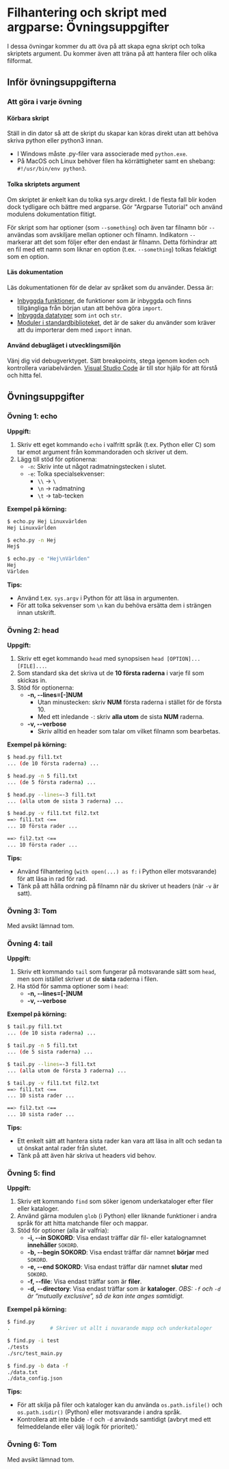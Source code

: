 # Filhantering och skript med argparse: Övningsuppgifter

I dessa övningar kommer du att öva på att skapa egna skript och tolka skriptets argument. Du kommer även att träna på att hantera filer och olika filformat.

## Inför övningsuppgifterna

### Att göra i varje övning

#### Körbara skript

Ställ in din dator så att de skript du skapar kan köras direkt utan att behöva skriva python eller python3 innan.

- I Windows måste .py-filer vara associerade med `python.exe`.
- På MacOS och Linux behöver filen ha körrättigheter samt en shebang: `#!/usr/bin/env python3`.

#### Tolka skriptets argument

Om skriptet är enkelt kan du tolka sys.argv direkt. I de flesta fall blir koden dock tydligare och bättre med argparse. Gör "Argparse Tutorial" och använd modulens dokumentation flitigt.

För skript som har optioner (som `--something`) och även tar filnamn bör `--` användas som avskiljare mellan optioner och filnamn. Indikatorn `--` markerar  att det som följer efter den endast är filnamn. Detta förhindrar att en fil med ett namn som liknar en option (t.ex. `--something`) tolkas felaktigt som en option.

#### Läs dokumentation

Läs dokumentationen för de delar av språket som du använder. Dessa är:

- [Inbyggda funktioner][1], de funktioner som är inbyggda och finns tillgängliga från början utan att behöva göra `import`.
- [Inbyggda datatyper][2] som `int` och `str`.
- [Moduler i standardbiblioteket][3], det är de saker du använder som kräver att du importerar dem med `import` innan.

#### Använd debugläget i utvecklingsmiljön

Vänj dig vid debugverktyget. Sätt breakpoints, stega igenom koden och kontrollera variabelvärden. [Visual Studio Code][4] är till stor hjälp för att förstå och hitta fel.

## Övningsuppgifter

### Övning 1: echo

**Uppgift:**

1. Skriv ett eget kommando `echo` i valfritt språk (t.ex. Python eller C) som tar emot argument från kommandoraden och skriver ut dem.
2. Lägg till stöd för optionerna:
   - `-n`: Skriv inte ut något radmatningstecken i slutet.
   - `-e`: Tolka specialsekvenser:
     - `\\` → `\`
     - `\n` → radmatning
     - `\t` → tab-tecken

**Exempel på körning:**

```bash
$ echo.py Hej Linuxvärlden
Hej Linuxvärlden

$ echo.py -n Hej
Hej$

$ echo.py -e "Hej\nVärlden"
Hej
Världen
```

**Tips:**

- Använd t.ex. `sys.argv` i Python för att läsa in argumenten.
- För att tolka sekvenser som `\n` kan du behöva ersätta dem i strängen innan utskrift.

### Övning 2: head

**Uppgift:**

1. Skriv ett eget kommando `head` med synopsisen `head [OPTION]... [FILE]...`.
2. Som standard ska det skriva ut de **10 första raderna** i varje fil som skickas in.
3. Stöd för optionerna:
   - **-n, --lines=[-]NUM**
     - Utan minustecken: skriv **NUM** första raderna i stället för de första 10.
     - Med ett inledande `-`: skriv **alla utom** de sista **NUM** raderna.
   - **-v, --verbose**
     - Skriv alltid en header som talar om vilket filnamn som bearbetas.

**Exempel på körning:**

```bash
$ head.py fil1.txt
... (de 10 första raderna) ...

$ head.py -n 5 fil1.txt
... (de 5 första raderna) ...

$ head.py --lines=-3 fil1.txt
... (alla utom de sista 3 raderna) ...

$ head.py -v fil1.txt fil2.txt
==> fil1.txt <==
... 10 första rader ...

==> fil2.txt <==
... 10 första rader ...
```

**Tips:**

- Använd filhantering (`with open(...) as f:` i Python eller motsvarande) för att läsa in rad för rad.
- Tänk på att hålla ordning på filnamn när du skriver ut headers (när `-v` är satt).

### Övning 3: Tom

Med avsikt lämnad tom.

### Övning 4: tail

**Uppgift:**

1. Skriv ett kommando `tail` som fungerar på motsvarande sätt som `head`, men som istället skriver ut de **sista** raderna i filen.
2. Ha stöd för samma optioner som i `head`:
   - **-n, --lines=[-]NUM**
   - **-v, --verbose**

**Exempel på körning:**

```bash
$ tail.py fil1.txt
... (de 10 sista raderna) ...

$ tail.py -n 5 fil1.txt
... (de 5 sista raderna) ...

$ tail.py --lines=-3 fil1.txt
... (alla utom de första 3 raderna) ...

$ tail.py -v fil1.txt fil2.txt
==> fil1.txt <==
... 10 sista rader ...

==> fil2.txt <==
... 10 sista rader ...
```

**Tips:**

- Ett enkelt sätt att hantera sista rader kan vara att läsa in allt och sedan ta ut önskat antal rader från slutet.
- Tänk på att även här skriva ut headers vid behov.

### Övning 5: find

**Uppgift:**

1. Skriv ett kommando `find` som söker igenom underkataloger efter filer eller kataloger.
2. Använd gärna modulen `glob` (i Python) eller liknande funktioner i andra språk för att hitta matchande filer och mappar.
3. Stöd för optioner (alla är valfria):
   - **-i, --in SOKORD**: Visa endast träffar där fil- eller katalognamnet **innehåller** `SOKORD`.
   - **-b, --begin SOKORD**: Visa endast träffar där namnet **börjar** med `SOKORD`.
   - **-e, --end SOKORD**: Visa endast träffar där namnet **slutar** med `SOKORD`.
   - **-f, --file**: Visa endast träffar som är **filer**.
   - **-d, --directory**: Visa endast träffar som är **kataloger**.
     *OBS: `-f` och `-d` är “mutually exclusive”, så de kan inte anges samtidigt.*

**Exempel på körning:**

```bash
$ find.py
.             # Skriver ut allt i nuvarande mapp och underkataloger

$ find.py -i test
./tests
./src/test_main.py

$ find.py -b data -f
./data.txt
./data_config.json
```

**Tips:**

- För att skilja på filer och kataloger kan du använda `os.path.isfile()` och `os.path.isdir()` (Python) eller motsvarande i andra språk.
- Kontrollera att inte både `-f` och `-d` används samtidigt (avbryt med ett felmeddelande eller välj logik för prioritet).'

### Övning 6: Tom

Med avsikt lämnad tom.

[1]: https://docs.python.org/3.11/library/functions.html
[2]: https://docs.python.org/3.11/library/stdtypes.html
[3]: https://docs.python.org/3.11/library/index.html
[4]: https://code.visualstudio.com/Docs/editor/debugging
